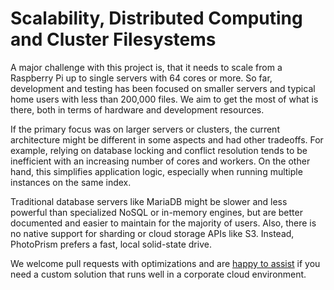 # Scalability, Distributed Computing and Cluster Filesystems 

A major challenge with this project is, that it needs to scale from a Raspberry Pi up to 
single servers with 64 cores or more. So far, development and testing has been 
focused on smaller servers and typical home users with less than 200,000 files. We aim to
get the most of what is there, both in terms of hardware and development resources.

If the primary focus was on larger servers or clusters, the current architecture might
be different in some aspects and had other tradeoffs.
For example, relying on database locking and conflict resolution tends 
to be inefficient with an increasing number of cores and workers.
On the other hand, this simplifies application logic, 
especially when running multiple instances on the same index.

Traditional database servers like MariaDB might be slower and less powerful 
than specialized NoSQL or in-memory engines, but are better documented and easier 
to maintain for the majority of users.
Also, there is no native support for sharding or cloud storage APIs like S3. 
Instead, PhotoPrism prefers a fast, local solid-state drive.

We welcome pull requests with optimizations and are [happy to assist](../contact.md) 
if you need a custom solution that runs well in a corporate cloud environment.
